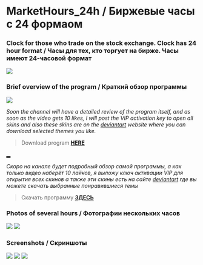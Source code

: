 # MarketHours_24h / Биржевые часы с 24 формаом  
### Clock for those who trade on the stock exchange. Clock has 24 hour format / Часы для тех, кто торгует на бирже. Часы имеют 24-часовой формат

![](https://github.com/Stas-inside/MarketHours_24h/blob/main/Photoes/Screenshots/MainPh.jpg)

### Brief overview of the program / Краткий обзор программы
![](https://github.com/Stas-inside/MarketHours_24h/blob/main/Photoes/Screenshots/Sequence%2001%20(1).gif)

*Soon the channel will have a detailed review of the program itself, and as soon as the video gets 10 likes, I will post the VIP activation key to open all skins*
*and also these skins are on the [deviantart](https://www.deviantart.com/manifaststas) website where you can download selected themes you like.*

>Download program [**HERE**](https://downgit.github.io/#/home?url=https://github.com/Stas-inside/MarketHours_24h/tree/main/Program_to_download)

▂

*Скоро на канале будет подробный обзор самой программы, а как только видео наберёт 10 лайков, я выложу ключ активации VIP для открытия всех скинов*
*а также эти скины есть на сайте [deviantart](https://www.deviantart.com/manifaststas) где вы можете скачать выбранные понравившиеся темы*

>Скачать программу [**ЗДЕСЬ**](https://downgit.github.io/#/home?url=https://github.com/Stas-inside/MarketHours_24h/tree/main/Program_to_download)


### Photos of several hours / Фотографии нескольких часов

![](https://github.com/Stas-inside/MarketHours_24h/blob/main/Photoes/Screenshots/Capture1.PNG)
![](https://github.com/Stas-inside/MarketHours_24h/blob/main/Photoes/Screenshots/Capture2.PNG)
<!--![](https://github.com/Stas-inside/MarketHours_24h/blob/main/Photoes/Screenshots/tempsnip1.png)-->

### Screenshots / Скриншоты

![](https://github.com/Stas-inside/MarketHours_24h/blob/main/Photoes/Screenshots/Screenshot%20(409).png)
![](https://github.com/Stas-inside/MarketHours_24h/blob/main/Photoes/Screenshots/Screenshot%20(410).png)
![](https://github.com/Stas-inside/MarketHours_24h/blob/main/Photoes/Screenshots/Screenshot%20(411).png)
